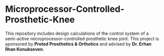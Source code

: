 # Microprocessor-Controlled-Prosthetic-Knee
 
This repository includes design calculations of the control system of a semi-active microprocessor-controlled prosthetic knee joint. This project is sponsored by **Proted Prosthetics & Orthotics** and advised by **Dr. Erhan İlhan Konukseven**.
